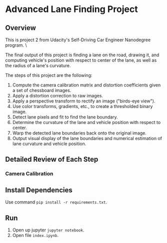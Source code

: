 # Advanced Lane Finding Project

## Overview
This is project 2 from Udacity's Self-Driving Car Engineer Nanodegree program. \

The final output of this project is finding a lane on the road, drawing it, and computing vehicle's position with respect to center of the lane, as well as the radius of a lane's curvature.

The steps of this project are the following:
1. Compute the camera calibration matrix and distortion coefficients given a set of chessboard images.
1. Apply a distortion correction to raw images.
1. Apply a perspective transform to rectify an image ("birds-eye view").
1. Use color transforms, gradients, etc., to create a thresholded binary image.
1. Detect lane pixels and fit to find the lane boundary.
1. Determine the curvature of the lane and vehicle position with respect to center.
1. Warp the detected lane boundaries back onto the original image.
1. Output visual display of the lane boundaries and numerical estimation of lane curvature and vehicle position.

## Detailed Review of Each Step

### Camera Calibration


## Install Dependencies
Use command `pip install -r requirements.txt`.

## Run
1. Open up jupyter `jupyter notebook`.
2. Open file `index.ipynb`.
